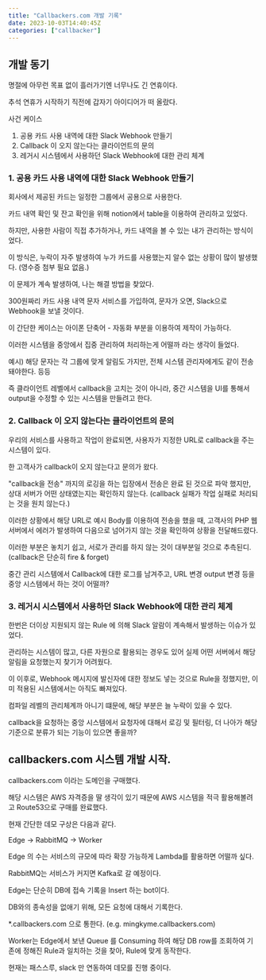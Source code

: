 ```yaml
---
title: "Callbackers.com 개발 기록"
date: 2023-10-03T14:40:45Z
categories: ["callbacker"]
---
```


## 개발 동기
명절에 아무런 목표 없이 흘러가기엔 너무나도 긴 연휴이다.

추석 연휴가 시작하기 직전에 갑자기 아이디어가 떠 올랐다.

사건 케이스
1. 공용 카드 사용 내역에 대한 Slack Webhook 만들기
2. Callback 이 오지 않는다는 클라이언트의 문의
3. 레거시 시스템에서 사용하던 Slack Webhook에 대한 관리 체계

### 1. 공용 카드 사용 내역에 대한 Slack Webhook 만들기
회사에서 제공된 카드는 일정한 그룹에서 공용으로 사용한다.

카드 내역 확인 및 잔고 확인을 위해 notion에서 table을 이용하여 관리하고 있었다.

하지만, 사용한 사람이 직접 추가하거나, 카드 내역을 볼 수 있는 내가 관리하는 방식이었다.

이 방식은, 누락이 자주 발생하여 누가 카드를 사용했는지 알수 없는 상황이 많이 발생했다. (영수증 첨부 필요 없음.)

이 문제가 계속 발생하여, 나는 해결 방법을 찾았다.

300원짜리 카드 사용 내역 문자 서비스를 가입하여, 문자가 오면, Slack으로 Webhook을 보낼 것이다.

이 간단한 케이스는 아이폰 단축어 - 자동화 부분을 이용하여 제작이 가능하다.

이러한 시스템을 중앙에서 집중 관리하여 처리하는게 어떨까 라는 생각이 들었다.

예시) 해당 문자는 각 그룹에 맞게 알림도 가지만, 전체 시스템 관리자에게도 같이 전송돼야한다. 등등

즉 클라이언트 레벨에서 callback을 고치는 것이 아니라, 중간 시스템을 UI를 통해서 output을 수정할 수 있는 시스템을 만들려고 한다.

### 2. Callback 이 오지 않는다는 클라이언트의 문의
우리의 서비스를 사용하고 작업이 완료되면, 사용자가 지정한 URL로 callback을 주는 시스템이 있다.

한 고객사가 callback이 오지 않는다고 문의가 왔다.

"callback을 전송" 까지의 로깅을 하는 입장에서 전송은 완료 된 것으로 파악 했지만, 상대 서버가 어떤 상태였는지는 확인하지 않는다. (callback 실패가 작업 실패로 처리되는 것을 원치 않는다.)

이러한 상황에서 해당 URL로 예시 Body를 이용하여 전송을 했을 때, 고객사의 PHP 웹 서버에서 에러가 발생하여 다음으로 넘어가지 않는 것을 확인하여 상황을 전달해드렸다.

이러한 부분은 놓치기 쉽고, 서로가 관리를 하지 않는 것이 대부분일 것으로 추측된디. (callback은 단순히 fire & forget)

중간 관리 시스템에서 Callback에 대한 로그를 남겨주고, URL 변경 output 변경 등을 중앙 시스템에서 하는 것이 어떨까?

### 3. 레거시 시스템에서 사용하던 Slack Webhook에 대한 관리 체계
한번은 더이상 지원되지 않는 Rule 에 의해 Slack 알람이 계속해서 발생하는 이슈가 있었다.

관리하는 시스템이 많고, 다른 자원으로 활용되는 경우도 있어 실제 어떤 서버에서 해당 알림을 요청했는지 찾기가 어려웠다.

이 이후로, Webhook 메시지에 발신자에 대한 정보도 넣는 것으로 Rule을 정했지만, 이미 적용된 시스템에서는 아직도 빠져있다.

컴파일 레벨의 관리체계까 아니기 떄문에, 해당 부분은 늘 누락이 있을 수 있다.

callback을 요청하는 중앙 시스템에서 요청자에 대해서 로깅 및 필터링, 더 나아가 해당 기준으로 분류가 되는 기능이 있으면 좋을까?

## callbackers.com 시스템 개발 시작.
callbackers.com 이라는 도메인을 구매했다.

해당 시스템은 AWS 자격증을 딸 생각이 있기 때문에 AWS 시스템을 적극 활용해볼려고 Route53으로 구매를 완료했다.

현재 간단한 데모 구상은 다음과 같다.

Edge -> RabbitMQ -> Worker

Edge 의 수는 서비스의 규모에 따라 확장 가능하게 Lambda를 활용하면 어떨까 싶다.

RabbitMQ는 서비스가 커지면 Kafka로 갈 예정이다.

Edge는 단순히 DB에 접속 기록을 Insert 하는 bot이다.

DB와의 종속성을 없애기 위해, 모든 요청에 대해서 기록한다.

*.callbackers.com 으로 통한다. (e.g. mingkyme.callbackers.com)

Worker는 Edge에서 보낸 Queue 를 Consuming 하여 해당 DB row를 조회하여 기존에 정해진 Rule과 일치하는 것을 찾아, Rule에 맞게 동작한다.

현재는 패스스루, slack 만 연동하여 데모를 진행 중이다.